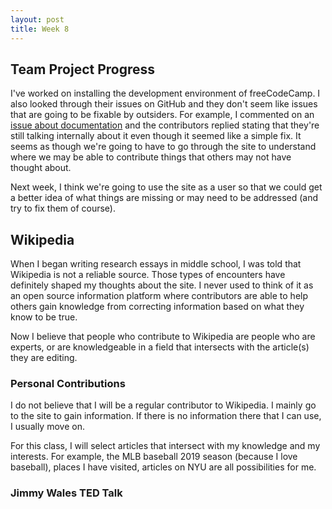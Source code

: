 ```yaml
---
layout: post
title: Week 8
---
```


## Team Project Progress

I've worked on installing the development environment of freeCodeCamp. I also looked through their issues on GitHub and they don't seem like issues that are going to be fixable by outsiders. For example, I commented on an [issue about documentation](https://github.com/freeCodeCamp/freeCodeCamp/issues/35529) and the contributors replied stating that they're still talking internally about it even though it seemed like a simple fix. It seems as though we're going to have to go through the site to understand where we may be able to contribute things that others may not have thought about. 

Next week, I think we're going to use the site as a user so that we could get a better idea of what things are missing or may need to be addressed (and try to fix them of course).

## Wikipedia

When I began writing research essays in middle school, I was told that Wikipedia is not a reliable source. Those types of encounters have definitely shaped my thoughts about the site. I never used to think of it as an open source information platform where contributors are able to help others gain knowledge from correcting information based on what they know to be true.

Now I believe that people who contribute to Wikipedia are people who are experts, or are knowledgeable in a field that intersects with the article(s) they are editing.

### Personal Contributions

I do not believe that I will be a regular contributor to Wikipedia. I mainly go to the site to gain information. If there is no information there that I can use, I usually move on.

For this class, I will select articles that intersect with my knowledge and my interests. For example, the MLB baseball 2019 season (because I love baseball), places I have visited, articles on NYU are all possibilities for me.

### Jimmy Wales TED Talk

<!-- watch and comment of the TED talk that Jimmy Wales gave on the Birth of Wikipedia in 2005 (did you find any ideas and topics that were out of date?)
update the contributions page on your blog (do not include your team contributions there, but make sure that all of your own contributions are there) -->
